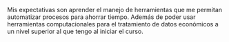 Mis expectativas son aprender el manejo de herramientas que me permitan automatizar procesos para ahorrar tiempo. Además de poder usar herramientas computacionales para el tratamiento de datos económicos a un nivel superior al que tengo al iniciar el curso.